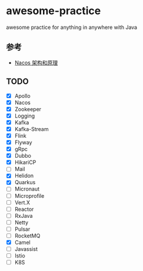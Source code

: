 # awesome-practice
awesome practice for anything in anywhere with Java

## 参考
- [Nacos 架构和原理](https://www.yuque.com/nacos/ebook)

## TODO
- [x] Apollo
- [x] Nacos
- [x] Zookeeper
- [x] Logging
- [x] Kafka
- [x] Kafka-Stream
- [x] Flink
- [x] Flyway
- [x] gRpc
- [x] Dubbo
- [x] HikariCP
- [ ] Mail
- [x] Helidon
- [x] Quarkus
- [ ] Micronaut
- [ ] Microprofile
- [ ] Vert.X
- [ ] Reactor
- [ ] RxJava
- [ ] Netty
- [ ] Pulsar
- [ ] RocketMQ
- [x] Camel
- [ ] Javassist
- [ ] Istio
- [ ] K8S

